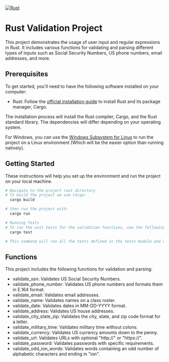 [![Rust](https://github.com/Sinoffate/regex_assignment_483/actions/workflows/rust.yml/badge.svg?branch=main&event=status)](https://github.com/Sinoffate/regex_assignment_483/actions/workflows/rust.yml)

# Rust Validation Project

This project demonstrates the usage of user input and regular expressions in Rust. It includes various functions for validating and parsing different types of inputs such as Social Security Numbers, US phone numbers, email addresses, and more.

## Prerequisites

To get started, you'll need to have the following software installed on your computer:

- Rust: Follow the [official installation guide](https://www.rust-lang.org/tools/install) to install Rust and its package manager, Cargo.

The installation process will install the Rust compiler, Cargo, and the Rust standard library. The dependencies will differ depending on your operating system.

For Windows, you can use the [Windows Subsystem for Linux](https://docs.microsoft.com/en-us/windows/wsl/install-win10) to run the project on a Linux environment (Which will be the easier option than running natively).

## Getting Started
These instructions will help you set up the environment and run the project on your local machine.


  ```bash
  # Navigate to the project root directory   
  # To build the project we use Cargo:
    cargo build
  
  # then run the project with:
    cargo run

  # Running Tests
  # To run the unit tests for the validation functions, use the following command:
    cargo test

  # This command will run all the tests defined in the tests module and outputting the results and time in seconds to complete the tests.
  ```

## Functions
This project includes the following functions for validation and parsing:

- validate_ssn: Validates US Social Security Numbers.
- validate_phone_number: Validates US phone numbers and formats them in E.164 format.
- validate_email: Validates email addresses.
- validate_name: Validates names on a class roster.
- validate_date: Validates dates in MM-DD-YYYY format.
- validate_address: Validates US house addresses.
- validate_city_state_zip: Validates the city, state, and zip code format for a letter.
- validate_military_time: Validates military time without colons.
- validate_currency: Validates US currency amounts down to the penny.
- validate_url: Validates URLs with optional "http://" or "https://".
- validate_password: Validates passwords with specific requirements.
- validate_odd_ion_words: Validates words containing an odd number of alphabetic characters and ending in "ion".